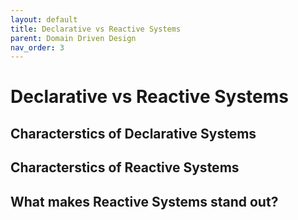 ```yaml
---
layout: default
title: Declarative vs Reactive Systems
parent: Domain Driven Design 
nav_order: 3
---
```


# Declarative vs Reactive Systems

## Characterstics of Declarative Systems

## Characterstics of Reactive Systems

## What makes Reactive Systems stand out?

